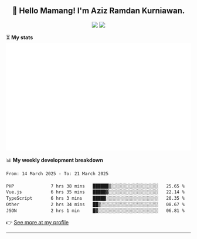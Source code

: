 <h2 align="center">👋 Hello Mamang! I'm Aziz Ramdan Kurniawan.</h2>  
<p align="center">
  <img src="https://komarev.com/ghpvc/?username=azizramdan">
  <img src="https://wakatime.com/badge/user/90056fa0-4c31-4eca-954e-2a3ac05896f9.svg">
</p>
    
⏳ **My stats**  
![](https://raw.githubusercontent.com/azizramdan/github-stats/master/generated/overview.svg#gh-dark-mode-only)

📊 **My weekly development breakdown**
<!--START_SECTION:waka-->

```txt
From: 14 March 2025 - To: 21 March 2025

PHP              7 hrs 38 mins   ██████▒░░░░░░░░░░░░░░░░░░   25.65 %
Vue.js           6 hrs 35 mins   █████▓░░░░░░░░░░░░░░░░░░░   22.14 %
TypeScript       6 hrs 3 mins    █████░░░░░░░░░░░░░░░░░░░░   20.35 %
Other            2 hrs 34 mins   ██▒░░░░░░░░░░░░░░░░░░░░░░   08.67 %
JSON             2 hrs 1 min     █▓░░░░░░░░░░░░░░░░░░░░░░░   06.81 %
```

<!--END_SECTION:waka-->
👉 [See more at my profile](https://wakatime.com/@azizramdan)
***
